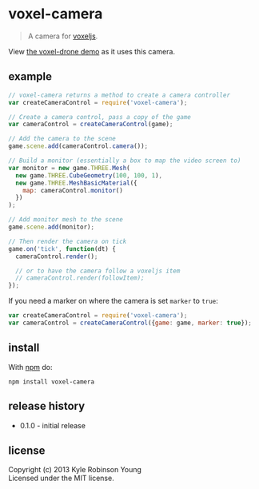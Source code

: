 # voxel-camera

> A camera for [voxeljs](http://voxeljs.com).

View [the voxel-drone demo](http://shama.github.com/voxel-drone) as it uses this
camera.

## example
```js
// voxel-camera returns a method to create a camera controller
var createCameraControl = require('voxel-camera');

// Create a camera control, pass a copy of the game
var cameraControl = createCameraControl(game);

// Add the camera to the scene
game.scene.add(cameraControl.camera());

// Build a monitor (essentially a box to map the video screen to)
var monitor = new game.THREE.Mesh(
  new game.THREE.CubeGeometry(100, 100, 1),
  new game.THREE.MeshBasicMaterial({
    map: cameraControl.monitor()
  })
);

// Add monitor mesh to the scene
game.scene.add(monitor);

// Then render the camera on tick
game.on('tick', function(dt) {
  cameraControl.render();

  // or to have the camera follow a voxeljs item
  // cameraControl.render(followItem);
});
```

If you need a marker on where the camera is set `marker` to `true`:

```js
var createCameraControl = require('voxel-camera');
var cameraControl = createCameraControl({game: game, marker: true});
```

## install
With [npm](http://npmjs.org) do:

```
npm install voxel-camera
```

## release history
* 0.1.0 - initial release

## license
Copyright (c) 2013 Kyle Robinson Young<br/>
Licensed under the MIT license.
